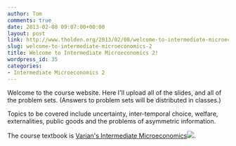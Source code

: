 ```yaml
---
author: Tom
comments: true
date: 2013-02-08 09:07:00+00:00
layout: post
link: http://www.tholden.org/2013/02/08/welcome-to-intermediate-microeconomics-2/
slug: welcome-to-intermediate-microeconomics-2
title: Welcome to Intermediate Microeconomics 2!
wordpress_id: 35
categories:
- Intermediate Microeconomics 2
---
```


Welcome to the course website. Here I'll upload all of the slides, and all of the problem sets. (Answers to problem sets will be distributed in classes.)  
  
Topics to be covered include uncertainty, inter-temporal choice, welfare, externalities, public goods and the problems of asymmetric information.  
  
The course textbook is [Varian's Intermediate Microeconomics](http://www.amazon.co.uk/gp/product/0393935337/ref=as_li_qf_sp_asin_tl?ie=UTF8&camp=1634&creative=6738&creativeASIN=0393935337&linkCode=as2&tag=tholdenorg-21)![](http://www.assoc-amazon.co.uk/e/ir?t=tholdenorg-21&l=as2&o=2&a=0393935337).
